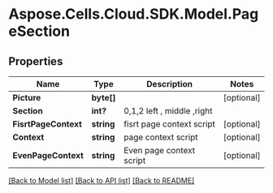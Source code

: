 # Aspose.Cells.Cloud.SDK.Model.PageSection
## Properties

Name | Type | Description | Notes
------------ | ------------- | ------------- | -------------
**Picture** | **byte[]** |  | [optional] 
**Section** | **int?** | 0,1,2  left , middle ,right | 
**FisrtPageContext** | **string** | fisrt page context script | [optional] 
**Context** | **string** | page context script              | [optional] 
**EvenPageContext** | **string** | Even page context script | [optional] 

[[Back to Model list]](../README.md#documentation-for-models) [[Back to API list]](../README.md#documentation-for-api-endpoints) [[Back to README]](../README.md)

